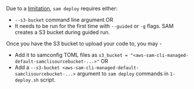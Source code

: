 Due to a [limitation](https://github.com/aws/aws-sam-cli/issues/1701), `sam deploy` requires either:
- `--s3-bucket` command line argument OR
- It needs to be run for the first time with `--guided` or `-g` flags. SAM creates a S3 bucket during guided run.


Once you have the S3 bucket to upload your code to, you may -
- Add it to samconfig TOML files as `s3_bucket = "<aws-sam-cli-managed-default-samclisourcebucket-...>"` OR
- Add a `--s3-bucket <aws-sam-cli-managed-default-samclisourcebucket-...>` argument to `sam deploy` commands in `1-deploy.sh` script.